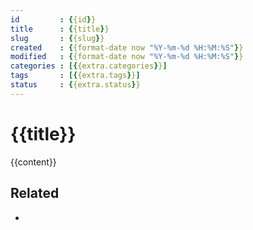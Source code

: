 ```yaml
---
id         : {{id}}
title      : {{title}}
slug       : {{slug}}
created    : {{format-date now "%Y-%m-%d %H:%M:%S"}}
modified   : {{format-date now "%Y-%m-%d %H:%M:%S"}}
categories : [{{extra.categories}}]
tags       : [{{extra.tags}}]
status     : {{extra.status}}
---
```


# {{title}}


<!-- mtoc start -->
<!-- mtoc end -->

{{content}}


## Related

- 

